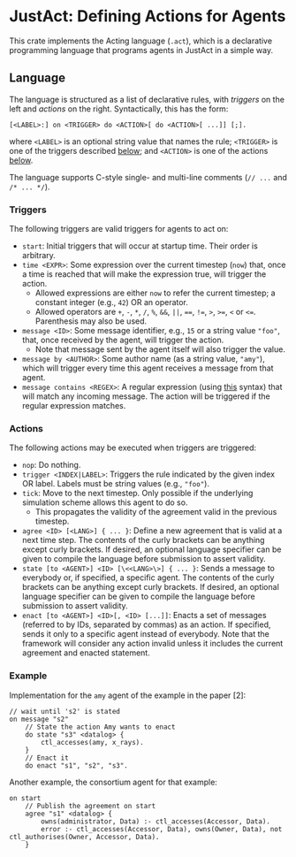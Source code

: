 # JustAct: Defining Actions for Agents
This crate implements the Acting language (`.act`), which is a declarative programming language that programs agents in JustAct in a simple way.


## Language
The language is structured as a list of declarative rules, with _triggers_ on the left and _actions_ on the right. Syntactically, this has the form:
```acting
[<LABEL>:] on <TRIGGER> do <ACTION>[ do <ACTION>[ ...]] [;].
```

where `<LABEL>` is an optional string value that names the rule; `<TRIGGER>` is one of the triggers described [below](#triggers); and `<ACTION>` is one of the actions [below](#actions).

The language supports C-style single- and multi-line comments (`// ...` and `/* ... */`).

### Triggers
The following triggers are valid triggers for agents to act on:
- `start`: Initial triggers that will occur at startup time. Their order is arbitrary.
- `time <EXPR>`: Some expression over the current timestep (`now`) that, once a time is reached that will make the expression true, will trigger the action.
  - Allowed expressions are either `now` to refer the current timestep; a constant integer (e.g., `42`) OR an operator.
  - Allowed operators are `+`, `-`, `*`, `/`, `%`, `&&`, `||`, `==`, `!=`, `>`, `>=`, `<` or `<=`. Parenthesis may also be used.
- `message <ID>`: Some message identifier, e.g., `15` or a string value `"foo"`, that, once received by the agent, will trigger the action.
  - Note that message sent by the agent itself will also trigger the value.
- `message by <AUTHOR>`: Some author name (as a string value, `"amy"`), which will trigger every time this agent receives a message from that agent.
- `message contains <REGEX>`: A regular expression (using [this](TODO) syntax) that will match any incoming message. The action will be triggered if the regular expression matches.

### Actions
The following actions may be executed when triggers are triggered:
- `nop`: Do nothing.
- `trigger <INDEX|LABEL>`: Triggers the rule indicated by the given index OR label. Labels must be string values (e.g., `"foo"`).
- `tick`: Move to the next timestep. Only possible if the underlying simulation scheme allows this agent to do so.
    - This propagates the validity of the agreement valid in the previous timestep.
- `agree <ID> [<LANG>] { ... }`: Define a new agreement that is valid at a next time step. The contents of the curly brackets can be anything except curly brackets. If desired, an optional language specifier can be given to compile the language before submission to assert validity.
- `state [to <AGENT>] <ID> [\<<LANG>\>] { ... }`: Sends a message to everybody or, if specified, a specific agent. The contents of the curly brackets can be anything except curly brackets. If desired, an optional language specifier can be given to compile the language before submission to assert validity.
- `enact [to <AGENT>] <ID>[, <ID> [...]]`: Enacts a set of messages (referred to by IDs, separated by commas) as an action. If specified, sends it only to a specific agent instead of everybody. Note that the framework will consider any action invalid unless it includes the current agreement and enacted statement.

### Example
Implementation for the `amy` agent of the example in the paper \[2\]:
```acting
// wait until 's2' is stated
on message "s2"
    // State the action Amy wants to enact
    do state "s3" <datalog> {
        ctl_accesses(amy, x_rays).
    }
    // Enact it
    do enact "s1", "s2", "s3".
```

Another example, the consortium agent for that example:
```acting
on start
    // Publish the agreement on start
    agree "s1" <datalog> {
        owns(administrator, Data) :- ctl_accesses(Accessor, Data).
        error :- ctl_accesses(Accessor, Data), owns(Owner, Data), not ctl_authorises(Owner, Accessor, Data).
    }
```
